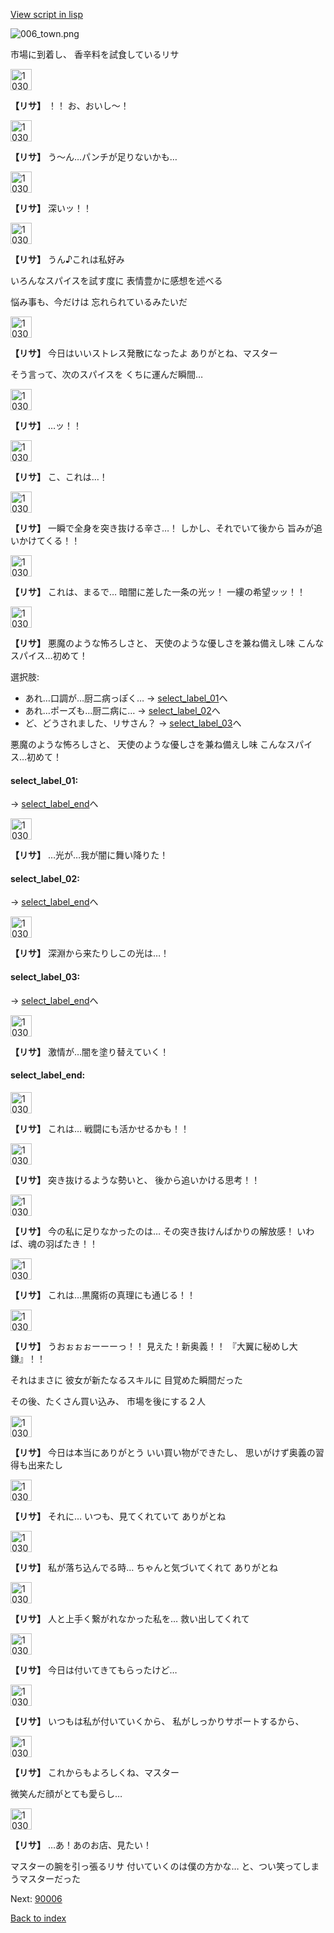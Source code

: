 [View script in lisp](../scripts/10301303.txt)

![006_town.png](../images/backgrounds/006_town.png)

市場に到着し、
香辛料を試食しているリサ

<img src="../images/units/103013.png" alt="103013.png" height="34"/>

**【リサ】**
！！
お、おいし～！

<img src="../images/units/103013.png" alt="103013.png" height="34"/>

**【リサ】**
う～ん…パンチが足りないかも…

<img src="../images/units/103013.png" alt="103013.png" height="34"/>

**【リサ】**
深いッ！！

<img src="../images/units/103013.png" alt="103013.png" height="34"/>

**【リサ】**
うん♪これは私好み

いろんなスパイスを試す度に
表情豊かに感想を述べる

悩み事も、今だけは
忘れられているみたいだ

<img src="../images/units/103013.png" alt="103013.png" height="34"/>

**【リサ】**
今日はいいストレス発散になったよ
ありがとね、マスター

そう言って、次のスパイスを
くちに運んだ瞬間…

<img src="../images/units/103013.png" alt="103013.png" height="34"/>

**【リサ】**
…ッ！！

<img src="../images/units/103013.png" alt="103013.png" height="34"/>

**【リサ】**
こ、これは…！

<img src="../images/units/103013.png" alt="103013.png" height="34"/>

**【リサ】**
一瞬で全身を突き抜ける辛さ…！
しかし、それでいて後から
旨みが追いかけてくる！！

<img src="../images/units/103013.png" alt="103013.png" height="34"/>

**【リサ】**
これは、まるで…
暗闇に差した一条の光ッ！
一縷の希望ッッ！！

<img src="../images/units/103013.png" alt="103013.png" height="34"/>

**【リサ】**
悪魔のような怖ろしさと、
天使のような優しさを兼ね備えし味
こんなスパイス…初めて！

選択肢:
- あれ…口調が…厨二病っぽく… → [select_label_01](#select_label_01)へ
- あれ…ポーズも…厨二病に… → [select_label_02](#select_label_02)へ
- ど、どうされました、リサさん？ → [select_label_03](#select_label_03)へ

悪魔のような怖ろしさと、
天使のような優しさを兼ね備えし味
こんなスパイス…初めて！

#### select_label_01:
 → [select_label_end](#select_label_end)へ

<img src="../images/units/103013.png" alt="103013.png" height="34"/>

**【リサ】**
…光が…我が闇に舞い降りた！

#### select_label_02:
 → [select_label_end](#select_label_end)へ

<img src="../images/units/103013.png" alt="103013.png" height="34"/>

**【リサ】**
深淵から来たりしこの光は…！

#### select_label_03:
 → [select_label_end](#select_label_end)へ

<img src="../images/units/103013.png" alt="103013.png" height="34"/>

**【リサ】**
激情が…闇を塗り替えていく！

#### select_label_end:

<img src="../images/units/103013.png" alt="103013.png" height="34"/>

**【リサ】**
これは…
戦闘にも活かせるかも！！

<img src="../images/units/103013.png" alt="103013.png" height="34"/>

**【リサ】**
突き抜けるような勢いと、
後から追いかける思考！！

<img src="../images/units/103013.png" alt="103013.png" height="34"/>

**【リサ】**
今の私に足りなかったのは…
その突き抜けんばかりの解放感！
いわば、魂の羽ばたき！！

<img src="../images/units/103013.png" alt="103013.png" height="34"/>

**【リサ】**
これは…黒魔術の真理にも通じる！！

<img src="../images/units/103013.png" alt="103013.png" height="34"/>

**【リサ】**
うおぉぉぉーーーっ！！
見えた！新奥義！！
『大翼に秘めし大鎌』！！

それはまさに
彼女が新たなるスキルに
目覚めた瞬間だった

その後、たくさん買い込み、
市場を後にする２人

<img src="../images/units/103013.png" alt="103013.png" height="34"/>

**【リサ】**
今日は本当にありがとう
いい買い物ができたし、
思いがけず奥義の習得も出来たし

<img src="../images/units/103013.png" alt="103013.png" height="34"/>

**【リサ】**
それに…
いつも、見てくれていて
ありがとね

<img src="../images/units/103013.png" alt="103013.png" height="34"/>

**【リサ】**
私が落ち込んでる時…
ちゃんと気づいてくれて
ありがとね

<img src="../images/units/103013.png" alt="103013.png" height="34"/>

**【リサ】**
人と上手く繋がれなかった私を…
救い出してくれて

<img src="../images/units/103013.png" alt="103013.png" height="34"/>

**【リサ】**
今日は付いてきてもらったけど…

<img src="../images/units/103013.png" alt="103013.png" height="34"/>

**【リサ】**
いつもは私が付いていくから、
私がしっかりサポートするから、

<img src="../images/units/103013.png" alt="103013.png" height="34"/>

**【リサ】**
これからもよろしくね、マスター

微笑んだ顔がとても愛らし…

<img src="../images/units/103013.png" alt="103013.png" height="34"/>

**【リサ】**
…あ！あのお店、見たい！

マスターの腕を引っ張るリサ
付いていくのは僕の方かな…
と、つい笑ってしまうマスターだった


Next: [90006](90006.md)

[Back to index](index.md)
